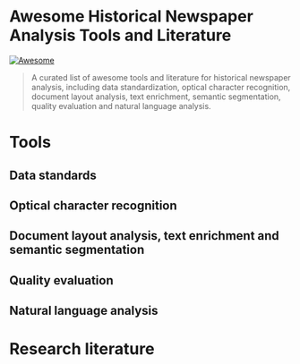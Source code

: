 # Awesome Historical Newspaper Analysis Tools and Literature

[![Awesome](https://cdn.rawgit.com/sindresorhus/awesome/d7305f38d29fed78fa85652e3a63e154dd8e8829/media/badge.svg)](https://github.com/sindresorhus/awesome)

> A curated list of awesome tools and literature for historical newspaper analysis, including data standardization, optical character recognition, document layout analysis, text enrichment, semantic segmentation, quality evaluation and natural language analysis.

# Tools

## Data standards

## Optical character recognition

## Document layout analysis, text enrichment and semantic segmentation

## Quality evaluation

## Natural language analysis

# Research literature


